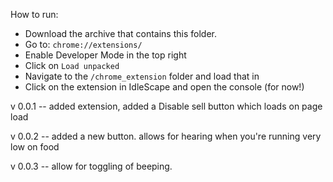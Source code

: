 How to run:

- Download the archive that contains this folder.
- Go to: `chrome://extensions/`
- Enable Developer Mode in the top right
- Click on `Load unpacked`
- Navigate to the `/chrome_extension` folder and load that in
- Click on the extension in IdleScape and open the console (for now!)


v 0.0.1 -- 
added extension, added a Disable sell button which loads on page load

v 0.0.2 -- 
added a new button. allows for hearing when you're running very low on food

v 0.0.3 -- 
allow for toggling of beeping.

